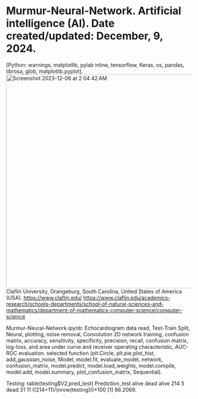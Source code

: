 # Murmur-Neural-Network. Artificial intelligence (AI). Date created/updated: December, 9, 2024.
[Python: warnings, matplotlib, pylab inline, tensorflow, Keras, os, pandas, librosa, glob, matplotlib.pyplot].
<img width="579" alt="Screenshot 2023-12-06 at 2 04 42 AM" src="https://github.com/spawar2/Murmur-Neural-Network/assets/25118302/a1f48657-9e84-430d-a98a-34b8abcb6a0a">
Claflin University, Orangeburg, South Carolina, United States of America (USA). 
https://www.claflin.edu/
https://www.claflin.edu/academics-research/schools-departments/school-of-natural-sciences-and-mathematics/department-of-mathematics-computer-science/computer-science

Murmur-Neural-Network.ipynb: Echocardiogram data read, Test-Train Split, Neural, plotting, noise removal, Convolution 2D network training, confusion matrix, accuracy, sensitivity, specificity, precision, recall, confusion matrix, log-loss, and area under curve and receiver operating characteristic, AUC-ROC evaluation.
selected function (plt.Circle, plt.pie,plot_hist, add_gaussian_noise, Model, model.fit, evaluate_model, network, confusion_matrix, model.predict, model.load_weights, model.compile, model.add, model.summary, plot_confusion_matrix, Sequential).

Testing: table(testing$V2,pred_test) Prediction_test alive dead alive 214 5 dead 31 11 ((214+11)/(nrow(testing)))*100 [1] 86.2069.
